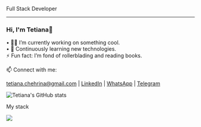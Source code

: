 Full Stack Developer
_________________________________________________________________________________________________________________________________________________________________________________________________

### Hi, I'm Tetiana👋

•	👨‍💻 I’m currently working on something cool.<br/>
• 🌱 Сontinuously learning new technologies.<br/>
  ⚡ Fun fact: I’m fond of rollerblading and reading books.<br/>
  
:mailbox: Connect with me:

[tetiana.chehrina@gmail.com](mailto:tetiana.chehrina@gmail.com) | [LinkedIn](https://www.linkedin.com/in/tetiana-chehrina/) | [WhatsApp](https://wa.me/+48536029950) | [Telegram](https://t.me/@Tetiana_Chehrina)

![Tetiana's GitHub stats](https://github-readme-stats.vercel.app/api?username=TetianaChehrina&show_icons=true&theme=holi) 


My stack

<img src="https://skillicons.dev/icons?i=html,css,sass,git,js,react,redux,postman,nodejs,express,mongodb,vite" />


